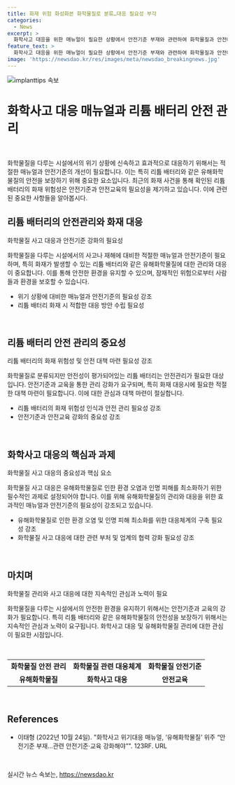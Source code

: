 ```yaml
---
title: 화재 위험 화성화븐 화학물질로 분류…대응 필요성 부각
categories:
  - News
excerpt: >
  화학사고 대응을 위한 매뉴얼이 필요한 상황에서 안전기준 부재와 관련하여 화학물질과 안전에 대한 강화된 교육이 필요하다는 지적이 나왔다. 특히, 리튬 배터리와 같은 일차전지의 안전기준이 없는 상황에서 안전한 관리가 필요하며, 최근 발생한 화재들을 고려할 때, 안전 대책이 필수적이라는 목소리가 커지고 있다. 향후에는 관련 기준과 교육을 강화하여 화학사고로부터 사람들과 환경을 보호할 수 있는 시스템을 구축해야 한다.
feature_text: >
  화학사고 대응을 위한 매뉴얼이 필요한 상황에서 안전기준 부재와 관련하여 화학물질과 안전에 대한 강화된 교육이 필요하다는 지적이 나왔다. 특히, 리튬 배터리와 같은 일차전지의 안전기준이 없는 상황에서 안전한 관리가 필요하며, 최근 발생한 화재들을 고려할 때, 안전 대책이 필수적이라는 목소리가 커지고 있다. 향후에는 관련 기준과 교육을 강화하여 화학사고로부터 사람들과 환경을 보호할 수 있는 시스템을 구축해야 한다.
image: 'https://newsdao.kr/res/images/meta/newsdao_breakingnews.jpg'
---
```


<p><img src="https://newsdao.kr/res/images/meta/newsdao_breakingnews.jpg" alt="implanttips 속보" /></p>

<h1 data-ke-size="size26"><b>화학사고 대응 매뉴얼과 리튬 배터리 안전 관리</b></h1>

<p data-ke-size="size16">&nbsp;</p>

<p>화학물질을 다루는 시설에서의 위기 상황에 신속하고 효과적으로 대응하기 위해서는 적절한 매뉴얼과 안전기준의 개선이 필요합니다. 이는 특히 리튬 배터리와 같은 유해화학물질의 안전을 보장하기 위해 중요한 요소입니다. 최근의 화재 사건을 통해 확인된 리튬 배터리의 화재 위험성은 안전기준과 안전교육의 필요성을 제기하고 있습니다. 이에 관련된 중요한 사항들을 알아봅시다.</p>

<h2 data-ke-size="size24"><b>리튬 배터리의 안전관리와 화재 대응</b></h2>

<p data-ke-size="size16">화학물질 사고 대응과 안전기준 강화의 필요성</p>

<p>화학물질을 다루는 시설에서의 사고나 재해에 대비한 적절한 매뉴얼과 안전기준이 필요하며, 특히 화재가 발생할 수 있는 리튬 배터리와 같은 유해화학물질에 대한 관리와 대응이 중요합니다. 이를 통해 안전한 환경을 유지할 수 있으며, 잠재적인 위험으로부터 사람들과 환경을 보호할 수 있습니다.</p>

<ul>
<li>위기 상황에 대비한 매뉴얼과 안전기준의 필요성 강조</li>
<li>리튬 배터리 화재 시 적합한 대응 방안 수립 필요성</li>
</ul>

<p data-ke-size="size16">&nbsp;</p>

<h2 data-ke-size="size24">리튬 배터리 안전 관리의 중요성</h2>

<p data-ke-size="size16">리튬 배터리의 화재 위험성 및 안전 대책 마련 필요성 강조</p>

<p>화학물질로 분류되지만 안전성이 평가되어있는 리튬 배터리는 안전관리가 필요한 대상입니다. 안전기준과 교육을 통한 관리 강화가 요구되며, 특히 화재 대응시에 필요한 적절한 대책 마련이 필요합니다. 이에 대한 관심과 대책 마련이 절실합니다.</p>

<ul>
<li>리튬 배터리의 화재 위험성 인식과 안전 관리 필요성 강조</li>
<li>안전기준과 안전교육 강화의 중요성 강조</li>
</ul>

<p data-ke-size="size16">&nbsp;</p>

<h2 data-ke-size="size24">화학사고 대응의 핵심과 과제</h2>

<p data-ke-size="size16">화학물질 사고 대응의 중요성과 핵심 요소</p>

<p>화학물질 사고 대응은 유해화학물질로 인한 환경 오염과 인명 피해를 최소화하기 위한 필수적인 과제로 설정되어야 합니다. 이를 위해 유해화학물질의 관리와 대응을 위한 효과적인 매뉴얼과 안전기준의 필요성이 강조되고 있습니다.</p>

<ul>
<li>유해화학물질로 인한 환경 오염 및 인명 피해 최소화를 위한 대응체계의 구축 필요성 강조</li>
<li>화학물질 사고 대응에 대한 관련 부처 및 업계의 협력 강화 필요성 강조</li>
</ul>

<p data-ke-size="size16">&nbsp;</p>

<h2 data-ke-size="size24">마치며</h2>

<p data-ke-size="size16">화학물질 관리와 사고 대응에 대한 지속적인 관심과 노력이 필요</p>

<p>화학물질을 다루는 시설에서의 안전한 환경을 유지하기 위해서는 안전기준과 교육의 강화가 필요합니다. 특히 리튬 배터리와 같은 유해화학물질의 안전성을 보장하기 위해서는 지속적인 관심과 노력이 요구됩니다. 화학사고 대응 및 유해화학물질 관리에 대한 관심이 필요한 시점입니다.</p>

<p data-ke-size="size16">&nbsp;</p>

<table>
<tbody>
<tr>
<td style="text-align: center; height: 17px;"><b>화학물질 안전 관리</b></td>
<td style="text-align: center; height: 17px;"><b>화학물질 관련 대응체계</b></td>
<td style="text-align: center; height: 17px;"><b>화학물질 안전기준</b></td>
</tr>
<tr>
<td style="text-align: center; height: 17px;"><b>유해화학물질</b></td>
<td style="text-align: center; height: 17px;"><b>화학사고 대응</b></td>
<td style="text-align: center; height: 17px;"><b>안전교육</b></td>
</tr>
</tbody>
</table>

<p data-ke-size="size16">&nbsp;</p>

<h2 data-ke-size="size24">References</h2>

<ul>
<li>이태형 (2022년 10월 24일). "화학사고 위기대응 매뉴얼, ‘유해화학물질’ 위주 “안전기준 부재…관련 안전기준·교육 강화해야”". 123RF. URL</li>
</ul>

<p data-ke-size="size16">&nbsp;</p>
실시간 뉴스 속보는, <a href="https://newsdao.kr" rel="dofollow">https://newsdao.kr</a>


